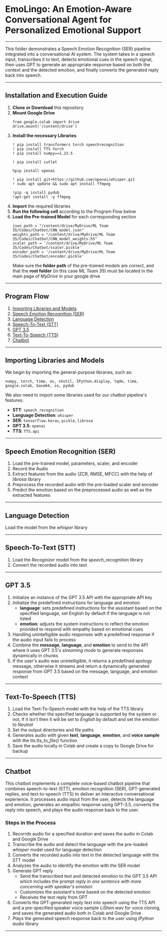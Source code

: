 # EmoLingo: An Emotion-Aware Conversational Agent for Personalized Emotional Support

---

This folder demonstrates a Speech Emotion Recognition (SER) pipeline integrated into a conversational AI system. The system takes in a speech input, transcribes it to text, detects emotional cues in the speech signal, then uses GPT to generate an appropriate response based on both the context and the detected emotion, and finally converts the generated reply back into speech.

--- 

## Installation and Execution Guide

1. **Clone or Download** this repository
2. **Mount Google Drive**
    ```
    from google.colab import drive
    drive.mount('/content/drive')
    ```
3. **Install the necessary Libraries**
    ```
    ! pip install transformers torch speechrecognition
    ! pip install TTS torch
    ! pip install numpy==1.23.5
    ```
    ```
    ! pip install cutlet
    ```
    ```
    %pip install openai
    ```
    ```
    ! pip install git+https://github.com/openai/whisper.git
    ! sudo apt update && sudo apt install ffmpeg
    ```
    ```
    !pip -q install pydub
    !apt-get install -y ffmpeg
    ```
4. **Import** the required libraries 
5. **Run the following cell** according to the Program Flow below
6. **Load the Pre-trained Model** for each corresponding section
    ```
    json_path = "/content/drive/MyDrive/ML Team 35/Codes/Chatbot/CNN_model.json" 
    weights_path = "/content/drive/MyDrive/ML Team 35/Codes/Chatbot/CNN_model_weights.h5" 
    scaler_path = '/content/drive/MyDrive/ML Team 35/Codes/Chatbot/scaler.pickle'
    encoder_path = '/content/drive/MyDrive/ML Team 35/Codes/Chatbot/encoder.pickle'
    ```
    Make sure the **folder path** of the pre-trained models are correct, and that the **root folder** (in this case *ML Team 35*) must be located in the main page of *MyDrive* in your google drive
---

## Program Flow

1. [Importing Libraries and Models](#importing-libraries-and-models)
2. [Speech Emotion Recognition (SER)](#speech-emotion-recognition-ser)
3. [Language Detection](#language-detection)
4. [Speech-To-Text (STT)](#speech-to-text-stt)
5. [GPT 3.5](#data-preparation)
6. [Text-To-Speech (TTS)](#text-to-speech-tts)
7. [Chatbot](#chatbot)

---

## Importing Libraries and Models

We begin by importing the general-purpose libraries, such as:
    
    numpy, torch, time, os, shutil, IPython.display, tqdm, time, google.colab, base64, io, pydub

We also need to import some libraries used for our chatbot pipeline's features:
  - **STT**: `speech_recognition`
  - **Language Detection**: `whisper`
  - **SER**: `tensorflow.keras`, `pickle`, `librosa`
  - **GPT 3.5**: `openai`
  - **TTS**: `TTS.api`

--- 

## Speech Emotion Recognition (SER)

  1. Load the pre-trained model, parameters, scaler, and encoder
  2. Record the Audio 
  3. Extract features from the audio (ZCR, RMSE, MFCC) with the help of *librosa* library
  4. Preprocess the recorded audio with the pre-loaded scaler and encoder
  5. Predict the emotion based on the preprocessed audio as well as the extracted features

---

## Language Detection

Load the model from the *whisper* library

---

## Speech-To-Text (STT)

  1. Load the *Recognizer* model from the *speech_recognition* library
  2. Convert the recorded audio into text

---

## GPT 3.5

  1. Initialize an instance of the GPT 3.5 API with the appropriate API key
  2. Initialize the predefined instructions for language and emotion
     - **language**: sets predefined instructions for the assistant based on the specified language, set English by default if the language is not listed
     - **emotion**: adjusts the system instructions to reflect the emotion provided to respond with empathy based on emotional cues
  3. Handling unintelligible audio responses with a predefined response if the audio input fails to process
  4. Combine the **message**, **language**, and **emotion** to send to the API where it uses GPT 3.5's *streaming mode* to generate responses dynamically in chunks
  5. If the user's audio was unintelligible, it returns a predefined apology message, otherwise it streams and return a dynamically generated response from GPT 3.5 based on the message, language, and emotion context

---

## Text-To-Speech (TTS)

  1. Load the Text-To-Speech model with the help of the TTS library
  2. Checks whether the specified language is supported by the system or not, if it isn't then it will be set to *English* by default and set the emotion to *Neutral*
  3. Set the output directories and file paths
  4. Generates audio with given **text**, **language**, **emotion**, and **voice sample** with the *tts.tts_to_file()* function
  5. Save the audio locally in Colab and create a copy to Google Drive for backup

---

## Chatbot

This chatbot implements a complete voice-based chatbot pipeline that combines speech-to-text (STT), emotion recognition (SER), GPT-generated replies, and text-to-speech (TTS) to deliver an interactive conversational experience. It processes audio input from the user, detects the language and emotion, generates an empathic response using GPT-3.5, converts the reply into speech, and plays the audio response back to the user.

### Steps in the Process
  
  1. Recorrds audio for a specified duration and saves the audio in Colab and Google Drive
  2. Transcribe the audio and detect the language with the pre-loaded *whisper* model used for language detection
  3. Converts the recorded audio into text in the detected language with the STT model
  4. Analyzes the audio to identify the emotion with the SER model
  5. Generate GPT reply 
     - Send the transcribed text and detected emotion to the GPT 3.5 API which includes the prompt *reply in one sentence with more concerning with speaker's emotion*
     - Customizes the assistant's tone based on the detected emotion
     - Receives the text reply from GPT
  6. Converts the GPT-generated reply text into speech using the TTS API and a pre-specified speaker voice sample *LiShen.wav* for voice cloning, and saves the generated audio both in Colab and Google Drive
  7. Plays the generated speech response back to the user using *IPython audio* library

---